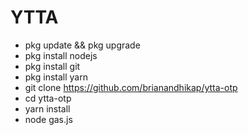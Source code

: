 # YTTA

- pkg update && pkg upgrade
- pkg install nodejs
- pkg install git
- pkg install yarn
- git clone https://github.com/brianandhikap/ytta-otp
- cd ytta-otp
- yarn install
- node gas.js

